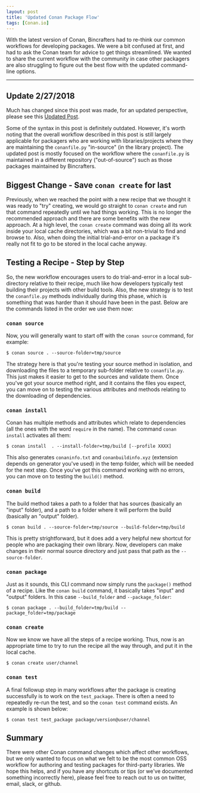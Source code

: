 ```yaml
---
layout: post
title: 'Updated Conan Package Flow'
tags: [Conan.io]
---
```


With the latest version of Conan, Bincrafters had to re-think our common workflows for developing packages.  We were a bit confused at first, and had to ask the Conan team for advice to get things streamlined. We wanted to share the current workflow with the community in case other packagers are also struggling to figure out the best flow with the updated command-line options.  

---
## Update 2/27/2018

Much has changed since this post was made, for an updated perspective, please see this [Updated Post](https://bincrafters.github.io/2018/02/27/Updated-Conan-Package-Flow-1.1/).

Some of the syntax in this post is definitely outdated.  However, it's worth noting that the overall workflow described in this post is still largely applicable for packagers who are working with libraries/projects where they are maintaining the `conanfile.py` "in-source" (in the library project). The updated post is mostly focused on the workflow where the `conanfile.py` is maintained in a different repository ("out-of-source") such as those packages maintained by Bincrafters. 


## Biggest Change - Save `conan create` for last

Previously, when we reached the point with a new recipe that we thought it was ready to "try" creating, we would go straight to `conan create` and run that command repeatedly until we had things working.  This is no longer the recommended approach and there are some benefits with the new approach. At a high level, the `conan create` command was doing all its work inside your local cache directories, which was a bit non-trivial to find and browse to.  Also, when doing the initial trial-and-error on a package it's really not fit to go to be stored in the local cache anyway.  

## Testing a Recipe - Step by Step 
So, the new workflow encourages users to do trial-and-error in a local sub-directory relative to their recipe, much like how developers typically test building their projects with other build tools.  Also, the new strategy is to test the `conanfile.py` methods individually during this phase, which is something that was harder than it should have been in the past.  Below are the commands listed in the order we use them now:  

### `conan source`
Now, you will generally want to start off with the `conan source` command, for example:  
	
	$ conan source . --source-folder=tmp/source

The strategy here is that you're testing your source method in isolation, and downloading the files to a temporary sub-folder relative to `conanfile.py`.  This just makes it easier to get to the sources and validate them.  Once you've got your source method right, and it contains the files you expect, you can move on to testing the various attributes and methods relating to the downloading of dependencies. 

### `conan install`
Conan has multiple methods and attributes which relate to dependencies (all the ones with the word `require` in the name). The command `conan install` activates all them:  
	
	$ conan install  . --install-folder=tmp/build [--profile XXXX]

This also generates `conaninfo.txt` and `conanbuildinfo.xyz` (extension depends on generator you've used) in the temp folder, which will be needed for the next step.  Once you've got this command working with no errors, you can move on to testing the `build()` method. 
	
### `conan build`
The build method takes a path to a folder that has sources (basically an "input" folder), and a path to a folder where it will perform the build (basically an "output" folder).  
	
	$ conan build . --source-folder=tmp/source --build-folder=tmp/build

This is pretty strightforward, but it does add a very helpful new shortcut for people who are packaging their own library. Now, developers can make changes in their normal source directory and just pass that path as the `--source-folder`. 

### `conan package`
Just as it sounds, this CLI command now simply runs the `package()` method of a recipe. Like the `conan build` command, it basically takes "input" and "output" folders.  In this case `--build_folder` and `--package_folder`:
	
	$ conan package . --build_folder=tmp/build --package_folder=tmp/package

### `conan create` 
Now we know we have all the steps of a recipe working. Thus, now is an appropriate time to try to run the recipe all the way through, and put it in the local cache.  

	$ conan create user/channel

### `conan test`
A final followup step in many workflows after the package is creating successfully is to work on the `test_package`.  There is often a need to repeatedly re-run the test, and so the `conan test` command exists.  An example is shown below:

    $ conan test test_package package/version@user/channel

	   
## Summary
There were other Conan command changes which affect other workflows, but we only wanted to focus on what we felt to be the most common OSS workflow for authoring and testing packages for third-party libraries.  We hope this helps, and if you have any shortcuts or tips (or we've documented something incorrectly here), please feel free to reach out to us on twitter, email, slack, or github. 